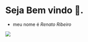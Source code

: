 # Seja Bem vindo 🫶.

- meu nome é *Renato Ribeiro* 


![](https://tenor.com/pt-BR/view/frozen-freezing-cold-shivering-glace-gif-4206910866563313498)
